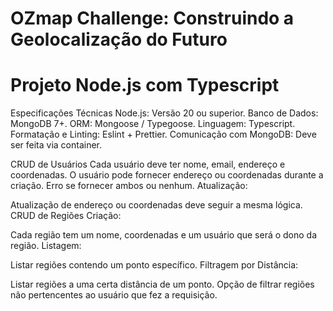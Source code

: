 # OZmap Challenge: Construindo a Geolocalização do Futuro

# Projeto Node.js com Typescript
Especificações Técnicas
Node.js: Versão 20 ou superior.
Banco de Dados: MongoDB 7+.
ORM: Mongoose / Typegoose.
Linguagem: Typescript.
Formatação e Linting: Eslint + Prettier.
Comunicação com MongoDB: Deve ser feita via container.


CRUD de Usuários
Cada usuário deve ter nome, email, endereço e coordenadas.
O usuário pode fornecer endereço ou coordenadas durante a criação.
Erro se fornecer ambos ou nenhum.
Atualização:

Atualização de endereço ou coordenadas deve seguir a mesma lógica.
CRUD de Regiões
Criação:

Cada região tem um nome, coordenadas e um usuário que será o dono da região.
Listagem:

Listar regiões contendo um ponto específico.
Filtragem por Distância:

Listar regiões a uma certa distância de um ponto.
Opção de filtrar regiões não pertencentes ao usuário que fez a requisição.
